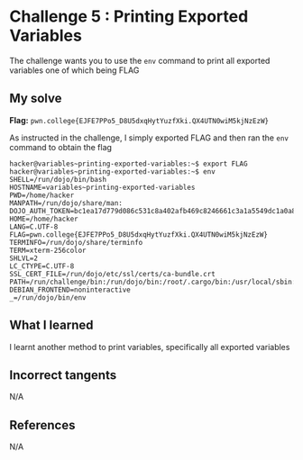 # Challenge 5 : Printing Exported Variables
The challenge wants you to use the `env` command to print all exported variables one of which being FLAG

## My solve
**Flag:** `pwn.college{EJFE7PPo5_D8U5dxqHytYuzfXki.QX4UTN0wiM5kjNzEzW}`

As instructed in the challenge, I simply exported FLAG and then ran the `env` command to obtain the flag
```
hacker@variables~printing-exported-variables:~$ export FLAG
hacker@variables~printing-exported-variables:~$ env
SHELL=/run/dojo/bin/bash
HOSTNAME=variables~printing-exported-variables
PWD=/home/hacker
MANPATH=/run/dojo/share/man:
DOJO_AUTH_TOKEN=bc1ea17d779d086c531c8a402afb469c8246661c3a1a5549dc1a0a863827fe8d
HOME=/home/hacker
LANG=C.UTF-8
FLAG=pwn.college{EJFE7PPo5_D8U5dxqHytYuzfXki.QX4UTN0wiM5kjNzEzW}
TERMINFO=/run/dojo/share/terminfo
TERM=xterm-256color
SHLVL=2
LC_CTYPE=C.UTF-8
SSL_CERT_FILE=/run/dojo/etc/ssl/certs/ca-bundle.crt
PATH=/run/challenge/bin:/run/dojo/bin:/root/.cargo/bin:/usr/local/sbin:/usr/local/bin:/usr/sbin:/usr/bin:/sbin:/bin
DEBIAN_FRONTEND=noninteractive
_=/run/dojo/bin/env
```

## What I learned 
I learnt another method to print variables, specifically all exported variables

## Incorrect tangents 
N/A

## References 
N/A
